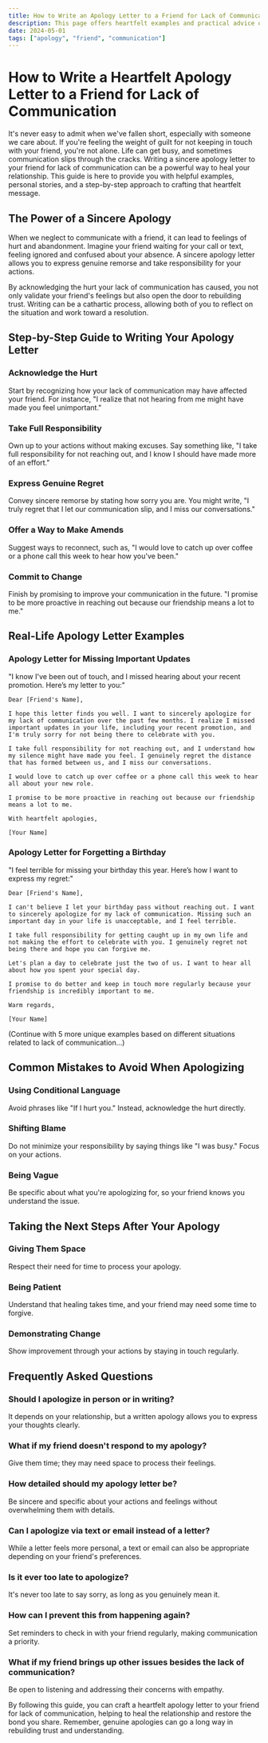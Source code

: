 ```yaml
---
title: How to Write an Apology Letter to a Friend for Lack of Communication
description: This page offers heartfelt examples and practical advice on how to write a sincere apology letter to your friend for lack of communication, helping you rebuild trust and heal your relationship.
date: 2024-05-01
tags: ["apology", "friend", "communication"]
---
```


# How to Write a Heartfelt Apology Letter to a Friend for Lack of Communication

It's never easy to admit when we've fallen short, especially with someone we care about. If you're feeling the weight of guilt for not keeping in touch with your friend, you're not alone. Life can get busy, and sometimes communication slips through the cracks. Writing a sincere apology letter to your friend for lack of communication can be a powerful way to heal your relationship. This guide is here to provide you with helpful examples, personal stories, and a step-by-step approach to crafting that heartfelt message.

## The Power of a Sincere Apology

When we neglect to communicate with a friend, it can lead to feelings of hurt and abandonment. Imagine your friend waiting for your call or text, feeling ignored and confused about your absence. A sincere apology letter allows you to express genuine remorse and take responsibility for your actions. 

By acknowledging the hurt your lack of communication has caused, you not only validate your friend's feelings but also open the door to rebuilding trust. Writing can be a cathartic process, allowing both of you to reflect on the situation and work toward a resolution.

## Step-by-Step Guide to Writing Your Apology Letter

### Acknowledge the Hurt
Start by recognizing how your lack of communication may have affected your friend. For instance, "I realize that not hearing from me might have made you feel unimportant."

### Take Full Responsibility
Own up to your actions without making excuses. Say something like, "I take full responsibility for not reaching out, and I know I should have made more of an effort."

### Express Genuine Regret
Convey sincere remorse by stating how sorry you are. You might write, "I truly regret that I let our communication slip, and I miss our conversations."

### Offer a Way to Make Amends
Suggest ways to reconnect, such as, "I would love to catch up over coffee or a phone call this week to hear how you've been."

### Commit to Change
Finish by promising to improve your communication in the future. "I promise to be more proactive in reaching out because our friendship means a lot to me."

## Real-Life Apology Letter Examples

### Apology Letter for Missing Important Updates
"I know I've been out of touch, and I missed hearing about your recent promotion. Here’s my letter to you:"

```
Dear [Friend's Name],

I hope this letter finds you well. I want to sincerely apologize for my lack of communication over the past few months. I realize I missed important updates in your life, including your recent promotion, and I'm truly sorry for not being there to celebrate with you.

I take full responsibility for not reaching out, and I understand how my silence might have made you feel. I genuinely regret the distance that has formed between us, and I miss our conversations. 

I would love to catch up over coffee or a phone call this week to hear all about your new role. 

I promise to be more proactive in reaching out because our friendship means a lot to me.

With heartfelt apologies,

[Your Name]
```

### Apology Letter for Forgetting a Birthday
"I feel terrible for missing your birthday this year. Here’s how I want to express my regret:"

```
Dear [Friend's Name],

I can't believe I let your birthday pass without reaching out. I want to sincerely apologize for my lack of communication. Missing such an important day in your life is unacceptable, and I feel terrible.

I take full responsibility for getting caught up in my own life and not making the effort to celebrate with you. I genuinely regret not being there and hope you can forgive me.

Let's plan a day to celebrate just the two of us. I want to hear all about how you spent your special day.

I promise to do better and keep in touch more regularly because your friendship is incredibly important to me.

Warm regards,

[Your Name]
```

(Continue with 5 more unique examples based on different situations related to lack of communication...)

## Common Mistakes to Avoid When Apologizing

### Using Conditional Language
Avoid phrases like "If I hurt you." Instead, acknowledge the hurt directly.

### Shifting Blame
Do not minimize your responsibility by saying things like "I was busy." Focus on your actions.

### Being Vague
Be specific about what you're apologizing for, so your friend knows you understand the issue.

## Taking the Next Steps After Your Apology

### Giving Them Space
Respect their need for time to process your apology.

### Being Patient
Understand that healing takes time, and your friend may need some time to forgive.

### Demonstrating Change
Show improvement through your actions by staying in touch regularly.

## Frequently Asked Questions

### Should I apologize in person or in writing?
It depends on your relationship, but a written apology allows you to express your thoughts clearly.

### What if my friend doesn't respond to my apology?
Give them time; they may need space to process their feelings.

### How detailed should my apology letter be?
Be sincere and specific about your actions and feelings without overwhelming them with details.

### Can I apologize via text or email instead of a letter?
While a letter feels more personal, a text or email can also be appropriate depending on your friend's preferences.

### Is it ever too late to apologize?
It's never too late to say sorry, as long as you genuinely mean it.

### How can I prevent this from happening again?
Set reminders to check in with your friend regularly, making communication a priority.

### What if my friend brings up other issues besides the lack of communication?
Be open to listening and addressing their concerns with empathy.

By following this guide, you can craft a heartfelt apology letter to your friend for lack of communication, helping to heal the relationship and restore the bond you share. Remember, genuine apologies can go a long way in rebuilding trust and understanding.
